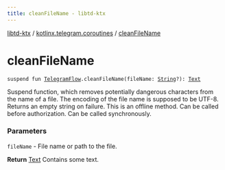 ```yaml
---
title: cleanFileName - libtd-ktx
---
```


[libtd-ktx](../index.html) / [kotlinx.telegram.coroutines](index.html) / [cleanFileName](./clean-file-name.html)

# cleanFileName

`suspend fun `[`TelegramFlow`](../kotlinx.telegram.core/-telegram-flow/index.html)`.cleanFileName(fileName: `[`String`](https://kotlinlang.org/api/latest/jvm/stdlib/kotlin/-string/index.html)`?): `[`Text`](https://tdlibx.github.io/td/docs/org/drinkless/td/libcore/telegram/TdApi.Text.html)

Suspend function, which removes potentially dangerous characters from the name of a file. The
encoding of the file name is supposed to be UTF-8. Returns an empty string on failure. This is an
offline method. Can be called before authorization. Can be called synchronously.

### Parameters

`fileName` - File name or path to the file.

**Return**
[Text](https://tdlibx.github.io/td/docs/org/drinkless/td/libcore/telegram/TdApi.Text.html) Contains some text.


